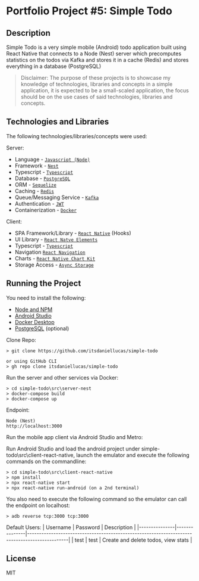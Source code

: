 # Portfolio Project #5: Simple Todo

## Description

Simple Todo is a very simple mobile (Android) todo application built using React Native that connects to a Node (Nest) server which precomputes statistics on the todos via Kafka and stores it in a cache (Redis) and stores everything in a database (PostgreSQL)

>Disclaimer: The purpose of these projects is to showcase my knowledge of technologies, libraries and concepts in a simple application, it is expected to be a small-scaled application, the focus should be on the use cases of said technologies, libraries and concepts.

## Technologies and Libraries

The following technologies/libraries/concepts were used:

Server:

* Language - [`Javascript (Node)`](https://nodejs.org/en/)
* Framework - [`Nest`](https://nestjs.com/)
* Typescript - [`Typescript`](https://www.typescriptlang.org/)
* Database - [`PostgreSQL`](https://www.postgresql.org/)
* ORM - [`Sequelize`](https://sequelize.org/)
* Caching - [`Redis`](https://redis.io/)
* Queue/Messaging Service - [`Kafka`](https://kafka.apache.org/)
* Authentication - [`JWT`](https://jwt.io/)
* Containerization - [`Docker`](https://www.docker.com/)

Client:

* SPA Framework/Library - [`React Native`](https://reactnative.dev/) (Hooks)
* UI Library - [`React Natve Elements`](https://reactnativeelements.com/)
* Typescript - [`Typescript`](https://www.typescriptlang.org/)
* Navigation [`React Navigation`](https://reactnavigation.org/)
* Charts - [`React Native Chart Kit`](https://github.com/indiespirit/react-native-chart-kit)
* Storage Access - [`Async Storage`](https://react-native-async-storage.github.io/async-storage/)


## Running the Project

You need to install the following:

* [Node and NPM](https://nodejs.org/en/download/)
* [Android Studio](https://developer.android.com/studio)
* [Docker Desktop](https://www.docker.com/products/docker-desktop)
* [PostgreSQL](https://www.postgresql.org/) (optional)

Clone Repo:
```
> git clone https://github.com/itsdaniellucas/simple-todo

or using GitHub CLI
> gh repo clone itsdaniellucas/simple-todo
```

Run the server and other services via Docker:
```
> cd simple-todo\src\server-nest
> docker-compose build
> docker-compose up
```

Endpoint:
```
Node (Nest)
http://localhost:3000
```

Run the mobile app client via Android Studio and Metro:

Run Android Studio and load the android project under simple-todo\src\client-react-native, launch the emulator and execute
the following commands on the commandline:
```
> cd simple-todo\src\client-react-native
> npm install
> npx react-native start
> npx react-native run-android (on a 2nd terminal)
```

You also need to execute the following command so the emulator can call the endpoint on localhost:
```
> adb reverse tcp:3000 tcp:3000
```


Default Users:
|   Username    |   Password    |   Description                                                                                 |
|---------------|---------------|-----------------------------------------------------------------------------------------------|
|   test        |   test        |   Create and delete todos, view stats                                                         |

## License

MIT